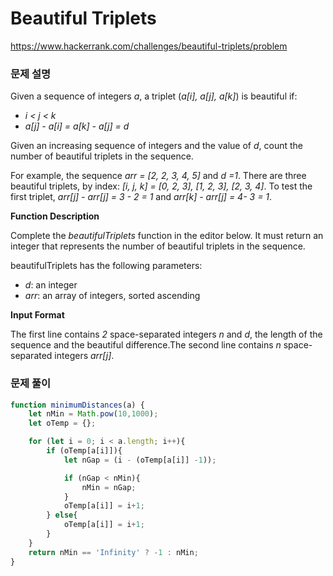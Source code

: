 # Beautiful Triplets

https://www.hackerrank.com/challenges/beautiful-triplets/problem

### 문제 설명

Given a sequence of integers *a*, a triplet (*a[i], a[j], a[k]*) is beautiful if:

- *i < j < k*
- *a[j] - a[i] = a[k] - a[j] = d*

Given an increasing sequence of integers and the value of *d*, count the number of beautiful triplets in the sequence.

For example, the sequence *arr = [2, 2, 3, 4, 5]* and *d =1*. There are three beautiful triplets, by index: *[i, j, k] = [0, 2, 3], [1, 2, 3], [2, 3, 4]*. To test the first triplet, *arr[j] - arr[j] = 3 - 2 = 1* and *arr[k] - arr[j] = 4- 3 = 1*.

**Function Description**

Complete the *beautifulTriplets* function in the editor below. It must return an integer that represents the number of beautiful triplets in the sequence.

beautifulTriplets has the following parameters:

- *d*: an integer
- *arr*: an array of integers, sorted ascending

**Input Format**

The first line contains *2* space-separated integers *n* and *d*, the length of the sequence and the beautiful difference.The second line contains *n* space-separated integers *arr[j]*.

### 문제 풀이

```jsx
function minimumDistances(a) {
    let nMin = Math.pow(10,1000);
    let oTemp = {};

    for (let i = 0; i < a.length; i++){
        if (oTemp[a[i]]){
            let nGap = (i - (oTemp[a[i]] -1));

            if (nGap < nMin){
                nMin = nGap;
            }
            oTemp[a[i]] = i+1;
        } else{
            oTemp[a[i]] = i+1;
        }
    }
    return nMin == 'Infinity' ? -1 : nMin;
}
```